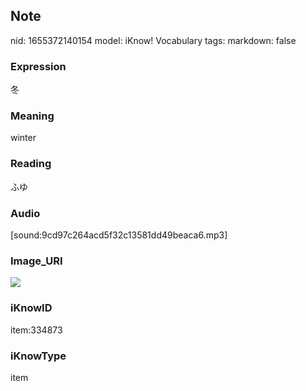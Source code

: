 ## Note
nid: 1655372140154
model: iKnow! Vocabulary
tags: 
markdown: false

### Expression
冬

### Meaning
winter

### Reading
ふゆ

### Audio
[sound:9cd97c264acd5f32c13581dd49beaca6.mp3]

### Image_URI
<img src="77b8bbcda36b7fd6e417f75d45443fa1.jpg">

### iKnowID
item:334873

### iKnowType
item

